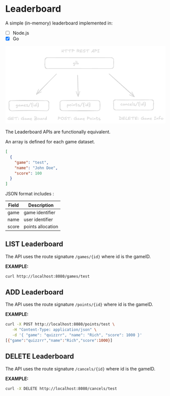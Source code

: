 # Leaderboard

A simple (in-memory) leaderboard implemented in:

- [ ] Node.js
- [x] Go

![API Architecture](https://github.com/rosera/quizzrr_leaderboard/blob/main/screenshots/glb-http-api.png "Architecture")

The Leaderboard APIs are functionally equivalent.

An array is defined for each game dataset.

```json
[
  {
    "game": "test",
    "name": "John Doe",
    "score": 100
  }
]
```

JSON format includes :

| Field | Description |
|-------|-------------|
| game  | game identifier |
| name  | user identifier |
| score | points allocation |


## LIST Leaderboard

The API uses the route signature `/games/{id}` where id is the gameID.

__EXAMPLE:__
```bash
curl http://localhost:8080/games/test
```

## ADD Leaderboard

The API uses the route signature `/points/{id}` where id is the gameID.

__EXAMPLE:__
```bash
curl -X POST http://localhost:8080/points/test \
   -H "Content-Type: application/json" \
   -d '{ "game": "quizzrr", "name": "Rich", "score": 1000 }'
[{"game":"quizzrr","name":"Rich","score":1000}]
```

## DELETE Leaderboard

The API uses the route signature `/cancels/{id}` where id is the gameID.

__EXAMPLE:__
```bash
curl -X DELETE http://localhost:8080/cancels/test
```
